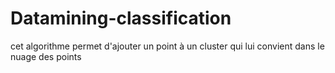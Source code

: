 # Datamining-classification
cet algorithme permet d'ajouter un point à un cluster qui lui convient dans le nuage des points
